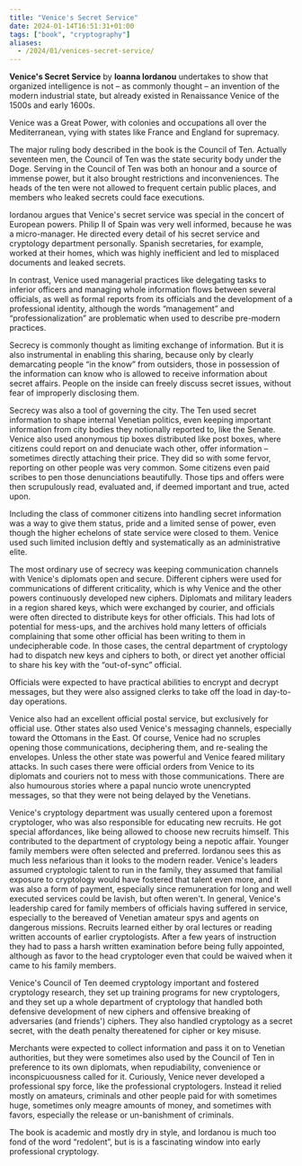 ```yaml
---
title: "Venice's Secret Service"
date: 2024-01-14T16:51:31+01:00
tags: ["book", "cryptography"]
aliases:
  - /2024/01/venices-secret-service/
---
```

**Venice's Secret Service** by **Ioanna Iordanou** undertakes to show that organized intelligence is not – as commonly thought – an invention of the modern industrial state, but already existed in Renaissance Venice of the 1500s and early 1600s.

Venice was a Great Power, with colonies and occupations all over the Mediterranean, vying with states like France and England for supremacy.

The major ruling body described in the book is the Council of Ten. Actually seventeen men, the Council of Ten was the state security body under the Doge. Serving in the Council of Ten was both an honour and a source of immense power, but it also brought restrictions and inconveniences. The heads of the ten were not allowed to frequent certain public places, and members who leaked secrets could face executions.

Iordanou argues that Venice's secret service was special in the concert of European powers. Philip II of Spain was very well informed, because he was a micro-manager. He directed every detail of his secret service and cryptology department personally. Spanish secretaries, for example, worked at their homes, which was highly inefficient and led to misplaced documents and leaked secrets.

In contrast, Venice used managerial practices like delegating tasks to inferior officers and managing whole information flows between several officials, as well as formal reports from its officials and the development of a professional identity, although the words “management” and “professionalization” are problematic when used to describe pre-modern practices.

Secrecy is commonly thought as limiting exchange of information. But it is also instrumental in enabling this sharing, because only by clearly demarcating people “in the know” from outsiders, those in possession of the information can know who is allowed to receive information about secret affairs. People on the inside can freely discuss secret issues, without fear of improperly disclosing them.

Secrecy was also a tool of governing the city. The Ten used secret information to shape internal Venetian politics, even keeping important information from city bodies they notionally reported to, like the Senate. Venice also used anonymous tip boxes distributed like post boxes, where citizens could report on and denuciate wach other, offer information – sometimes directly attaching their price. They did so with some fervor, reporting on other people was very common. Some citizens even paid scribes to pen those denunciations beautifully. Those tips and offers were then scrupulously read, evaluated and, if deemed important and true, acted upon.

Including the class of commoner citizens into handling secret information was a way to give them status, pride and a limited sense of power, even though the higher echelons of state service were closed to them. Venice used such limited inclusion deftly and systematically as an administrative elite.

The most ordinary use of secrecy was keeping communication channels with Venice's diplomats open and secure. Different ciphers were used for communications of different criticality, which is why Venice and the other powers continuously developed new ciphers. Diplomats and military leaders in a region shared keys, which were exchanged by courier, and officials were often directed to distribute keys for other officials. This had lots of potential for mess-ups, and the archives hold many letters of officials complaining that some other official has been writing to them in undecipherable code. In those cases, the central department of cryptology had to dispatch new keys and ciphers to both, or direct yet another official to share his key with the “out-of-sync” official.

Officials were expected to have practical abilities to encrypt and decrypt messages, but they were also assigned clerks to take off the load in day-to-day operations.

Venice also had an excellent official postal service, but exclusively for official use. Other states also used Venice's messaging channels, especially toward the Ottomans in the East. Of course, Venice had no scruples opening those communications, deciphering them, and re-sealing the envelopes. Unless the other state was powerful and Venice feared military attacks. In such cases there were official orders from Venice to its diplomats and couriers not to mess with those communications. There are also humourous stories where a papal nuncio wrote unencrypted messages, so that they were not being delayed by the Venetians.

Venice's cryptology department was usually centered upon a foremost cryptologer, who was also responsible for educating new recruits. He got special affordances, like being allowed to choose new recruits himself. This contributed to the department of cryptology being a nepotic affair. Younger family members were often selected and preferred. Iordanou sees this as much less nefarious than it looks to the modern reader. Venice's leaders assumed cryptologic talent to run in the family, they assumed that familial exposure to cryptology would have fostered that talent even more, and it was also a form of payment, especially since remuneration for long and well executed services could be lavish, but often weren't. In general, Venice's leadership cared for family members of officials having suffered in service, especially to the bereaved of Venetian amateur spys and agents on dangerous missions. Recruits learned either by oral lectures or reading written accounts of earlier cryptologists. After a few years of instruction they had to pass a harsh written examination before being fully appointed, although as favor to the head cryptologer even that could be waived when it came to his family members.

Venice's Council of Ten deemed cryptology important and fostered cryptology research, they set up training programs for new cryptologers, and they set up a whole department of cryptology that handled both defensive development of new ciphers and offensive breaking of adversaries (and friends') ciphers. They also handled cryptology as a secret secret, with the death penalty thereatened for cipher or key misuse.

Merchants were expected to collect information and pass it on to Venetian authorities, but they were sometimes also used by the Council of Ten in preference to its own diplomats, when repudiability, convenience or inconspicuousness called for it. Curiously, Venice never developed a professional spy force, like the professional cryptologers. Instead it relied mostly on amateurs, criminals and other people paid for with sometimes huge, sometimes only meagre amounts of money, and sometimes with favors, especially the release or un-banishment of criminals.

The book is academic and mostly dry in style, and Iordanou is much too fond of the word “redolent”, but is is a fascinating window into early professional cryptology.